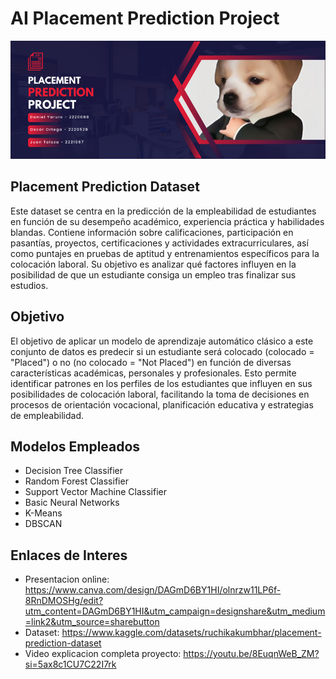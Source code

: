 # AI Placement Prediction Project
![image](https://github.com/Dyaruro1/AI-Proyect-PlacementPrediction/blob/main/banner-800x300.png)

## Placement Prediction Dataset
Este dataset se centra en la predicción de la empleabilidad de estudiantes en función de su desempeño académico, experiencia práctica y habilidades blandas. Contiene información sobre calificaciones, participación en pasantías, proyectos, certificaciones y actividades extracurriculares, así como puntajes en pruebas de aptitud y entrenamientos específicos para la colocación laboral. Su objetivo es analizar qué factores influyen en la posibilidad de que un estudiante consiga un empleo tras finalizar sus estudios.

## Objetivo

El objetivo de aplicar un modelo de aprendizaje automático clásico a este conjunto de datos es predecir si un estudiante será colocado (colocado = "Placed") o no (no colocado = "Not Placed") en función de diversas características académicas, personales y profesionales. Esto permite identificar patrones en los perfiles de los estudiantes que influyen en sus posibilidades de colocación laboral, facilitando la toma de decisiones en procesos de orientación vocacional, planificación educativa y estrategias de empleabilidad.

## Modelos Empleados

- Decision Tree Classifier
- Random Forest Classifier
- Support Vector Machine Classifier
- Basic Neural Networks
- K-Means
- DBSCAN 

## Enlaces de Interes

- Presentacion online: https://www.canva.com/design/DAGmD6BY1HI/olnrzw11LP6f-8RnDMOSHg/edit?utm_content=DAGmD6BY1HI&utm_campaign=designshare&utm_medium=link2&utm_source=sharebutton
- Dataset: https://www.kaggle.com/datasets/ruchikakumbhar/placement-prediction-dataset
- Video explicacion completa proyecto: https://youtu.be/8EuqnWeB_ZM?si=5ax8c1CU7C22I7rk
